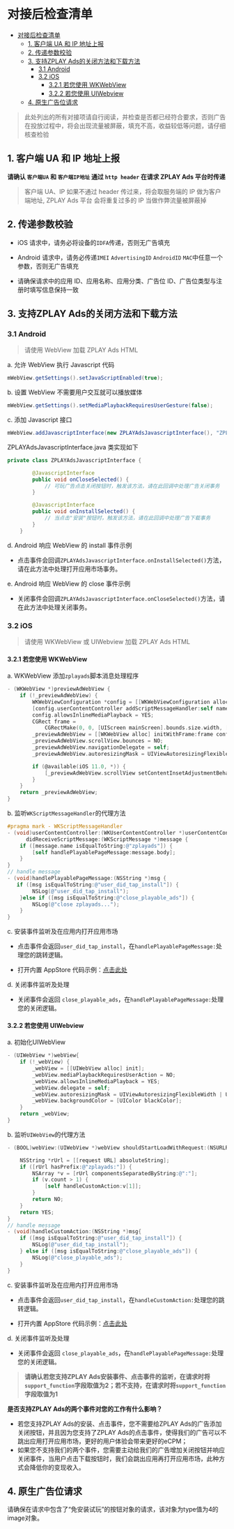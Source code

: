 # 对接后检查清单

- [对接后检查清单](#%E5%AF%B9%E6%8E%A5%E5%90%8E%E6%A3%80%E6%9F%A5%E6%B8%85%E5%8D%95)
  - [1. 客户端 UA 和 IP 地址上报](#1-%E5%AE%A2%E6%88%B7%E7%AB%AF-ua-%E5%92%8C-ip-%E5%9C%B0%E5%9D%80%E4%B8%8A%E6%8A%A5)
  - [2. 传递参数校验](#2-%E4%BC%A0%E9%80%92%E5%8F%82%E6%95%B0%E6%A0%A1%E9%AA%8C)
  - [3. 支持ZPLAY Ads的关闭方法和下载方法](#3-%E6%94%AF%E6%8C%81zplay-ads%E7%9A%84%E5%85%B3%E9%97%AD%E6%96%B9%E6%B3%95%E5%92%8C%E4%B8%8B%E8%BD%BD%E6%96%B9%E6%B3%95)
    - [3.1 Android](#31-android)
    - [3.2 iOS](#32-ios)
      - [3.2.1 若您使用 WKWebView](#321-%E8%8B%A5%E6%82%A8%E4%BD%BF%E7%94%A8-wkwebview)
      - [3.2.2 若您使用 UIWebview](#322-%E8%8B%A5%E6%82%A8%E4%BD%BF%E7%94%A8-uiwebview)
  - [4. 原生广告位请求](#4-%E5%8E%9F%E7%94%9F%E5%B9%BF%E5%91%8A%E4%BD%8D%E8%AF%B7%E6%B1%82)

> 此处列出的所有对接项请自行阅读，并检查是否都已经符合要求，否则广告在投放过程中，将会出现流量被屏蔽，填充不高，收益较低等问题，请仔细核查检验

## 1. 客户端 UA 和 IP 地址上报

**请确认 `客户端UA` 和 `客户端IP地址` 通过 `http header` 在请求 ZPLAY Ads 平台时传递**

> 客户端 UA、IP 如果不通过 header 传过来，将会取服务端的 IP 做为客户端地址, ZPLAY Ads 平台 会将重复过多的 IP 当做作弊流量被屏蔽掉

## 2. 传递参数校验

- iOS 请求中，请务必将设备的`IDFA`传递，否则无广告填充

- Android 请求中，请务必传递`IMEI` `AdvertisingID` `AndroidID` `MAC`中任意一个参数，否则无广告填充

- 请确保请求中的应用 ID、应用名称、应用分类、广告位 ID、广告位类型与注册时填写信息保持一致

## 3. 支持ZPLAY Ads的关闭方法和下载方法

### 3.1 Android

> 请使用 WebView 加载 ZPLAY Ads HTML

a. 允许 WebView 执行 Javascript 代码

```java
mWebView.getSettings().setJavaScriptEnabled(true);
```

b. 设置 WebView 不需要用户交互就可以播放媒体

```java
mWebView.getSettings().setMediaPlaybackRequiresUserGesture(false);
```

c. 添加 Javascript 接口

```java
mWebView.addJavascriptInterface(new ZPLAYAdsJavascriptInterface(), "ZPLAYAds");
```

ZPLAYAdsJavascriptInterface.java 类实现如下

```java
private class ZPLAYAdsJavascriptInterface {

        @JavascriptInterface
        public void onCloseSelected() {
            // 可玩广告点击关闭按钮时，触发该方法，请在此回调中处理广告关闭事务
        }

        @JavascriptInterface
        public void onInstallSelected() {
            // 当点击"安装"按钮时，触发该方法，请在此回调中处理广告下载事务
        }
    }
```

d. Android 响应 WebView 的 install 事件示例

- 点击事件会回调`ZPLAYAdsJavascriptInterface.onInstallSelected()`方法，请在此方法中处理打开应用市场事务。

e. Android 响应 WebView 的 close 事件示例

- 关闭事件会回调`ZPLAYAdsJavascriptInterface.onCloseSelected()`方法，请在此方法中处理关闭事务。

### 3.2 iOS

> 请使用 WKWebView 或 UIWebview 加载 ZPLAY Ads HTML

#### 3.2.1 若您使用 WKWebView
a. WKWebView 添加`zplayads`脚本消息处理程序

```objective-c
- (WKWebView *)previewAdWebView {
    if (!_previewAdWebView) {
        WKWebViewConfiguration *config = [[WKWebViewConfiguration alloc] init];
        [config.userContentController addScriptMessageHandler:self name:@"zplayads"];
        config.allowsInlineMediaPlayback = YES;
        CGRect frame =
            CGRectMake(0, 0, [UIScreen mainScreen].bounds.size.width, [UIScreen mainScreen].bounds.size.height);
        _previewAdWebView = [[WKWebView alloc] initWithFrame:frame configuration:config];
        _previewAdWebView.scrollView.bounces = NO;
        _previewAdWebView.navigationDelegate = self;
        _previewAdWebView.autoresizingMask = UIViewAutoresizingFlexibleWidth | UIViewAutoresizingFlexibleHeight;

        if (@available(iOS 11.0, *)) {
            [_previewAdWebView.scrollView setContentInsetAdjustmentBehavior:UIScrollViewContentInsetAdjustmentNever];
        }
    }
    return _previewAdWebView;
}
```

b. 监听`WKScriptMessageHandler`的代理方法

```objective-c
#pragma mark - WKScriptMessageHandler
- (void)userContentController:(WKUserContentController *)userContentController
      didReceiveScriptMessage:(WKScriptMessage *)message {
    if ([message.name isEqualToString:@"zplayads"]) {
        [self handlePlayablePageMessage:message.body];
    }
}
// handle message
- (void)handlePlayablePageMessage:(NSString *)msg {
   if ([msg isEqualToString:@"user_did_tap_install"]) {
        NSLog(@"user_did_tap_install");
    }else if ([msg isEqualToString:@"close_playable_ads"]) {
        NSLog(@"close zplayads...");
    }
}
```
c. 安装事件监听及在应用内打开应用市场

- 点击事件会返回`user_did_tap_install`，在`handlePlayablePageMessage:`处理您的跳转逻辑。

- 打开内置 AppStore 代码示例：[点击此处](AppStore)

d. 关闭事件监听及处理

- 关闭事件会返回 `close_playable_ads`，在`handlePlayablePageMessage:`处理您的关闭逻辑。

#### 3.2.2 若您使用 UIWebview

a. 初始化UIWebView

```objective-c
- (UIWebView *)webView{
    if (!_webView) {
        _webView = [[UIWebView alloc] init];
        _webView.mediaPlaybackRequiresUserAction = NO;
        _webView.allowsInlineMediaPlayback = YES;
        _webView.delegate = self;
        _webView.autoresizingMask = UIViewAutoresizingFlexibleWidth | UIViewAutoresizingFlexibleHeight;
        _webView.backgroundColor = [UIColor blackColor];
    }
    return _webView;
}
```

b. 监听`UIWebView`的代理方法

```objective-c
- (BOOL)webView:(UIWebView *)webView shouldStartLoadWithRequest:(NSURLRequest *)request navigationType:(UIWebViewNavigationType)navigationType{

    NSString *rUrl = [[request URL] absoluteString];
    if ([rUrl hasPrefix:@"zplayads:"]) {
        NSArray *v = [rUrl componentsSeparatedByString:@":"];
        if (v.count > 1) {
            [self handleCustomAction:v[1]];
        }
        return NO;
    }
    return YES;
}
// handle message
- (void)handleCustomAction:(NSString *)msg{
    if ([msg isEqualToString:@"user_did_tap_install"]) {
        NSLog(@"user_did_tap_install");
    } else if ([msg isEqualToString:@"close_playable_ads"]) {
        NSLog(@"close_playable_ads");
    }
}
```

c. 安装事件监听及在应用内打开应用市场

- 点击事件会返回`user_did_tap_install`，在`handleCustomAction:`处理您的跳转逻辑。

- 打开内置 AppStore 代码示例：[点击此处](AppStore)

d. 关闭事件监听及处理

- 关闭事件会返回 `close_playable_ads`，在`handlePlayablePageMessage:`处理您的关闭逻辑。

> **请确认若您支持ZPLAY Ads安装事件、点击事件的监听，在请求时将`support_function`字段取值为2；若不支持，在请求时将`support_function`字段取值为1**

**是否支持ZPLAY Ads的两个事件对您的工作有什么影响？**

- 若您支持ZPLAY Ads的安装、点击事件，您不需要给ZPLAY Ads的广告添加关闭按钮，并且因为您支持了ZPLAY Ads的点击事件，使得我们的广告可以不跳出应用打开应用市场，更好的用户体验会带来更好的eCPM；
- 如果您不支持我们的两个事件，您需要主动给我们的广告增加关闭按钮并响应关闭事件，当用户点击下载按钮时，我们会跳出应用再打开应用市场，此种方式会降低你的变现收入。

## 4. 原生广告位请求

请确保在请求中包含了“免安装试玩”的按钮对象的请求，该对象为type值为4的image对象。
